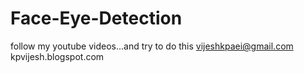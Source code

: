 # Face-Eye-Detection


follow my youtube videos...and try to do this
vijeshkpaei@gmail.com
kpvijesh.blogspot.com

